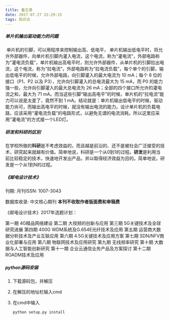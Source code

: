 ```yaml
---
title: 备忘录
date: 2017-07-27 15:29:15
tags: 知识点
---
```


##### 单片机输出驱动能力的问题

​       单片机的引脚，可以用程序来控制输出高、低电平， 单片机输出低电平时，将允许外部器件，向单片机引脚内灌入电流，这个电流，称为“灌电流”，外部电路称为“灌电流负载”，单片机输出高电平时，则允许外部器件，从单片机的引脚拉出电流，这个电流，称为“拉电流”，外部电路称为“拉电流负载”，每个单个的引脚，输出低电平的时候，允许外部电路，向引脚灌入的最大电流为 10 mA；每个 8 位的接口（P1、P2 以及 P3），允许向引脚灌入的总电流最大为 15 mA，而 P0 的能力强一些，允许向引脚灌入的最大总电流为 26 mA；全部的四个接口所允许的灌电流之和，最大为 71 mA。而当这些引脚“输出高电平”的时候，单片机的“拉电流”能力可以说是太差了，竟然不到 1 mA。结论就是：单片机输出低电平的时候，驱动能力尚可，而输出高电平的时候，就没有输出电流的能力。设计单片机的负载电路，应该采用“灌电流负载”的电路形式，以避免无谓的电流消耗。所以这里应采用“灌电流”的方式接一个LED灯。

##### **研发和科研的区别** 

在学校所做的**科研**是不考虑效益的，而且越是前沿的、还不是被社会广泛接受的技术，研究起来就越有价值。简单地说，科研是一个从0到1的过程。**研发**是利用当前比较稳定的技术，快速地开发出产品，并以取得经济效益为目的。简单地说，研发是一个从1到N的过程。



##### 《邮电设计技术》

刊期: 月刊ISSN: 1007-3043

数据库收录: 中文核心期刊     **本刊不收取作者版面费和审稿费**

《邮电设计技术》2017年选题计划：

第一期      4G精品网络建设
第二期      大视频的创新与应用
第三期      5G关键技术及全球研究进展
第四期      400G WDM系统及G.654E光纤技术及应用
第五期      运营商大数据分析技术及产业互联应用
第六期      4.5G关键技术及应用方案
第七期      SDN/NFV商业化部署与应用
第八期      物联网技术及应用研究
第九期      无线频率研究
第十期      大数据与人工智能创新研究
第十一期    企业云通信业务产品及方案探讨
第十二期    ROADM技术及应用

##### python源码安装

1. 下载源码包，并解压

2. 在解压的地址栏输入cmd

3. 在cmd中输入

   ```python
   python setup.py install
   ```

   ​